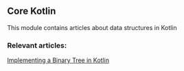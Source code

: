 ## Core Kotlin

This module contains articles about data structures in Kotlin

### Relevant articles:
[Implementing a Binary Tree in Kotlin](https://www.baeldung.com/kotlin-binary-tree)
